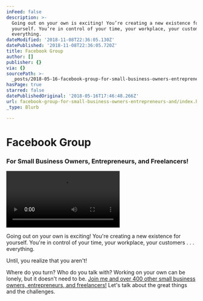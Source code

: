 ```yaml
---
inFeed: false
description: >-
  Going out on your own is exciting! You’re creating a new existence for
  yourself. You’re in control of your time, your workplace, your customers . . .
  everything.
dateModified: '2018-11-08T22:36:05.130Z'
datePublished: '2018-11-08T22:36:05.720Z'
title: Facebook Group
author: []
publisher: {}
via: {}
sourcePath: >-
  _posts/2018-05-16-facebook-group-for-small-business-owners-entrepreneurs-and.md
hasPage: true
starred: false
datePublishedOriginal: '2018-05-16T17:46:48.266Z'
url: facebook-group-for-small-business-owners-entrepreneurs-and/index.html
_type: Blurb

---
```

# Facebook Group

### For Small Business Owners, Entrepreneurs, and Freelancers!
![](https://the-grid-user-content.s3-us-west-2.amazonaws.com/18be9c06-5a3e-4f51-b1ae-da77efd81fac.mp4)

Going out on your own is exciting! You're creating a new existence for yourself. You're in control of your time, your workplace, your customers . . . everything.

Until, you realize that you aren't!

Where do you turn? Who do you talk with? Working on your own can be lonely, but it doesn't need to be. [Join me and over 400 other small business owners, entrepreneurs, and freelancers!][0] Let's talk about the great things and the challenges.

[0]: https://www.facebook.com/groups/alandw/